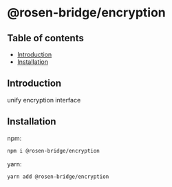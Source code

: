 # @rosen-bridge/encryption

## Table of contents

- [Introduction](#introduction)
- [Installation](#installation)

## Introduction

unify encryption interface

## Installation

npm:

```sh
npm i @rosen-bridge/encryption
```

yarn:

```sh
yarn add @rosen-bridge/encryption
```
